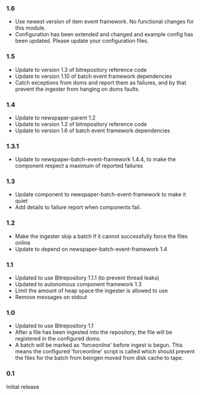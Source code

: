 ### 1.6
* Use newest version of item event framework. No functional changes for this module.
* Configuration has been extended and changed and example config has been updated. Please update your configuration files.

### 1.5
* Update to version 1.3 of bitrepository reference code
* Update to version 1.10 of batch event framework dependencies
* Catch exceptions from doms and report them as failures, and by that prevent the ingester from hanging on doms faults. 

### 1.4
* Update to newspaper-parent 1.2
* Update to version 1.2 of bitrepository reference code
* Update to version 1.6 of batch event framework dependencies

### 1.3.1
* Update to newspaper-batch-event-framework 1.4.4, to make the component respect a maximum of reported failures

### 1.3
* Update component to newspaper-batch-event-framework to make it quiet
* Add details to failure report when components fail. 

### 1.2
* Make the ingester skip a batch if it cannot successfully force the files online
* Update to depend on newspaper-batch-event-framework 1.4

### 1.1
* Updated to use Bitrepository 1.1.1 (to prevent thread leaks)
* Updated to autonomous component framework 1.3
* Limit the amount of heap space the ingester is allowed to use
* Remove messages on stdout

### 1.0
* Updated to use Bitrepository 1.1
* After a file has been ingested into the repository, the file will be registered in the configured doms.
* A batch will be marked as 'forceonline' before ingest is begun. This means the configured 'forceonline' script is called
which should prevent the files for the batch from beingen moved from disk cache to tape.

### 0.1
Initial release


